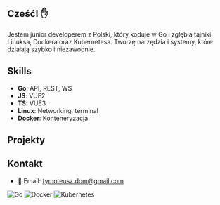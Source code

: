 ## Cześć! ✋

Jestem junior developerem z Polski, który koduje w Go i zgłębia tajniki Linuksa, Dockera oraz Kubernetesa. Tworzę narzędzia i systemy, które działają szybko i niezawodnie.

## Skills
- **Go**: API, REST, WS
- **JS**: VUE2
- **TS**: VUE3
- **Linux**: Networking, terminal
- **Docker**: Konteneryzacja

## Projekty

## Kontakt
- 📧 Email: tymoteusz.dom@gmail.com

![Go](https://img.shields.io/badge/Go-00ADD8?style=flat&logo=go) ![Docker](https://img.shields.io/badge/Docker-2496ED?style=flat&logo=docker) ![Kubernetes](https://img.shields.io/badge/Kubernetes-326CE5?style=flat&logo=kubernetes)
